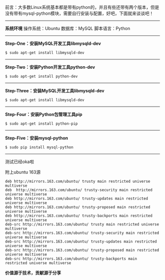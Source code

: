 前言：大多数Linux系统基本都是带有python的，并且有些还带有两个版本，但是没有带有mysql-python模块，需要自行安装与配置，好吧，下面就来谈谈吧！
___
**系统环境**
操作系统：Ubuntu
数据库：MySQL
脚本语言：Python
___
**Step-One：安装MySQL开发工具libmysqld-dev**
~~~
$ sudo apt-get install libmysqld-dev
~~~
___
**Step-Two：安装Python开发工具python-dev**
~~~
$ sudo apt-get install python-dev
~~~
___
**Step-Three：安装MySQL开发工具libmysqld-dev**
~~~
$ sudo apt-get install libmysqld-dev
~~~
___
**Step-Four：安装Python包管理工具pip**
~~~
$ sudo apt-get install python-pip
~~~
___
**Step-Five：安装mysql-python**
~~~
$ sudo pip install mysql-python
~~~
___
测试已经oka啦

附上ubuntu 163源
~~~
deb http://mirrors.163.com/ubuntu/ trusty main restricted universe multiverse
deb  http://mirrors.163.com/ubuntu/ trusty-security main restricted universe multiverse
deb http://mirrors.163.com/ubuntu/ trusty-updates main restricted universe multiverse
deb http://mirrors.163.com/ubuntu/ trusty-proposed main restricted universe multiverse
deb http://mirrors.163.com/ubuntu/ trusty-backports main restricted universe multiverse
deb-src http://mirrors.163.com/ubuntu/ trusty main restricted universe multiverse
deb-src http://mirrors.163.com/ubuntu/ trusty-security main restricted universe multiverse
deb-src http://mirrors.163.com/ubuntu/ trusty-updates main restricted universe multiverse
deb-src http://mirrors.163.com/ubuntu/ trusty-proposed main restricted universe multiverse
deb-src http://mirrors.163.com/ubuntu/ trusty-backports main restricted universe multiverse
~~~
**价值源于技术，贡献源于分享**
